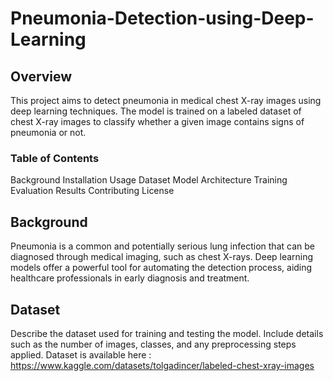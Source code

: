 # Pneumonia-Detection-using-Deep-Learning

## Overview
This project aims to detect pneumonia in medical chest X-ray images using deep learning techniques. The model is trained on a labeled dataset of chest X-ray images to classify whether a given image contains signs of pneumonia or not.

### Table of Contents
Background
Installation
Usage
Dataset
Model Architecture
Training
Evaluation
Results
Contributing
License


## Background
Pneumonia is a common and potentially serious lung infection that can be diagnosed through medical imaging, such as chest X-rays. Deep learning models offer a powerful tool for automating the detection process, aiding healthcare professionals in early diagnosis and treatment.

## Dataset
Describe the dataset used for training and testing the model. Include details such as the number of images, classes, and any preprocessing steps applied.
Dataset is available here : https://www.kaggle.com/datasets/tolgadincer/labeled-chest-xray-images
